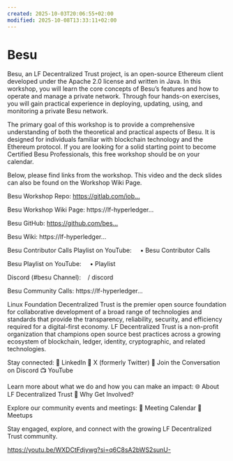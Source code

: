```yaml
---
created: 2025-10-03T20:06:55+02:00
modified: 2025-10-08T13:33:11+02:00
---
```


# Besu

Besu, an LF Decentralized Trust project, is an open-source Ethereum client developed under the Apache 2.0 license and written in Java. In this workshop, you will learn the core concepts of Besu’s features and how to operate and manage a private network. Through four hands-on exercises, you will gain practical experience in deploying, updating, using, and monitoring a private Besu network.

The primary goal of this workshop is to provide a comprehensive understanding of both the theoretical and practical aspects of Besu. It is designed for individuals familiar with blockchain technology and the Ethereum protocol. If you are looking for a solid starting point to become Certified Besu Professionals, this free workshop should be on your calendar. 

Below, please find links from the workshop. This video and the deck slides can also be found on the Workshop Wiki Page. 

Besu Workshop Repo:
https://gitlab.com/iob...​

Besu Workshop Wiki Page: 
https://lf-hyperledger...​

Besu GitHub: 
https://github.com/bes...​

Besu Wiki: 
https://lf-hyperledger...​

Besu Contributor Calls Playlist on YouTube: 
    • Besu Contributor Calls  ​

Besu Playlist on YouTube: 
    • Playlist  ​

Discord (#besu​ Channel): 
   / discord  ​

Besu Community Calls: https://lf-hyperledger...​

Linux Foundation Decentralized Trust is the premier open source foundation for collaborative development of a broad range of technologies and standards that provide the transparency, reliability, security, and efficiency required for a digital-first economy. LF Decentralized Trust is a non-profit organization that champions open source best practices across a growing ecosystem of blockchain, ledger, identity, cryptographic, and related technologies.

Stay connected:
🔗 LinkedIn
🔗 X (formerly Twitter)
💬 Join the Conversation on Discord
📺 YouTube

Learn more about what we do and how you can make an impact:
🌐 About LF Decentralized Trust
🌟 Why Get Involved?

Explore our community events and meetings:
📅 Meeting Calendar
📅 Meetups

Stay engaged, explore, and connect with the growing LF Decentralized Trust community.

https://youtu.be/WXDCtFdjywg?si=q6C8sA2bWS2sunU-
